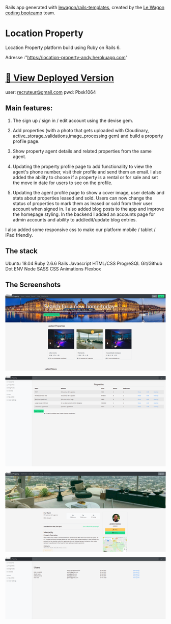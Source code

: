 Rails app generated with [lewagon/rails-templates](https://github.com/lewagon/rails-templates), created by the [Le Wagon coding bootcamp](https://www.lewagon.com) team.

# Location Property

Location Property platform build using Ruby on Rails 6. 

Adresse :"https://location-property-andy.herokuapp.com"

# [🔗 View Deployed Version](https://location-property-andy.herokuapp.com)

user: recruteur@gmail.com   pwd: Pbxk1064

## Main features:

1. The sign up / sign in / edit account using the devise gem.

2. Add properties (with a photo that gets uploaded with Cloudinary, active_storage_validations,image_processing gem) and build a property profile page.

3. Show property agent details and related properties from the same agent.

4. Updating the property profile page to add functionality to view the agent's phone number, visit their profile and send them an email. I also added the ability to choose if a property is a rental or for sale and set the move in date for users to see on the profile.

5. Updating the agent profile page to show a cover image, user details and stats about properties leased and sold. Users can now change the status of properties to mark them as leased or sold from their user account when signed in. I also added blog posts to the app and improve the homepage styling. In the backend I added an accounts page for admin accounts and ability to add/edit/update blog entries.

I also added some responsive css to make our platform mobile / tablet / iPad friendly.

## The stack
      
  Ubuntu 18.04
  Ruby 2.6.6
  Rails
  Javascript
  HTML/CSS
  ProgreSQL
  Git/Github
  Dot ENV
  Node SASS
  CSS Animations
  Flexbox

## The Screenshots

![alt text](https://github.com/AndyRama/location_property/blob/master/app/assets/images/HomeLocation.png?raw=true)

![alt text](https://github.com/AndyRama/location_property/blob/master/app/assets/images/Propertylist.png?raw=true)

![alt text](https://github.com/AndyRama/location_property/blob/master/app/assets/images/Propertypage.png?raw=true)

![alt text](https://github.com/AndyRama/location_property/blob/master/app/assets/images/AgencyList.png?raw=true)

